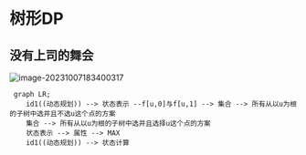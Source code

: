 # **树形DP**

## **没有上司的舞会**

![image-20231007183400317](https://typora-birdy.oss-cn-guangzhou.aliyuncs.com/image-20231007183400317.png)

```mermaid
 graph LR;
 	id1((动态规划)) --> 状态表示 --f[u,0]与f[u,1] --> 集合 --> 所有从以u为根的子树中选并且不选u这个点的方案
 	集合 --> 所有从以u为根的子树中选并且选择u这个点的方案
    状态表示 --> 属性 --> MAX
    id1((动态规划)) --> 状态计算
```

